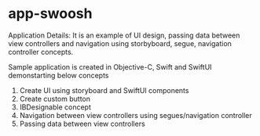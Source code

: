 # app-swoosh

Application Details: It is an example of UI design, passing data between view controllers and navigation using storbyboard, segue, navigation controller concepts.

Sample application is created in Objective-C, Swift and SwiftUI demonstarting below concepts

1. Create UI using storyboard and SwiftUI components
2. Create custom button
3. IBDesignable concept
4. Navigation between view controllers using segues/navigation controller 
5. Passing data between view controllers
